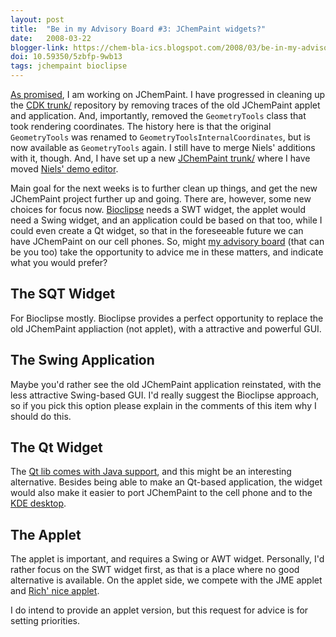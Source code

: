 ```yaml
---
layout: post
title:  "Be in my Advisory Board #3: JChemPaint widgets?"
date:   2008-03-22
blogger-link: https://chem-bla-ics.blogspot.com/2008/03/be-in-my-advisory-board-3-jchempaint.html
doi: 10.59350/5zbfp-9wb13
tags: jchempaint bioclipse
---
```


[As promised](http://chem-bla-ics.blogspot.com/2008/01/be-in-my-advisory-board-2-jchempaint.html), I am working on JChemPaint. I have progressed in cleaning up
the [CDK trunk/](http://cdk.svn.sourceforge.net/viewvc/cdk/cdk/trunk/) repository by removing traces of the old JChemPaint applet and application. And,
importantly, removed the `GeometryTools` class that took rendering coordinates. The history here is that the original `GeometryTools` was renamed to
`GeometryToolsInternalCoordinates`, but is now available as `GeometryTools` again. I still have to merge Niels' additions with it, though. And,
I have set up a new [JChemPaint trunk/](http://cdk.svn.sourceforge.net/viewvc/cdk/jchempaint/trunk/) where I have moved
[Niels' demo editor](http://cdk.svn.sourceforge.net/viewvc/cdk/jchempaint/trunk/src/main/org/openscience/jchempaint/TestEditor.java?view=log).

Main goal for the next weeks is to further clean up things, and get the new JChemPaint project further up and going. There are, however, some new
choices for focus now. [Bioclipse](http://www.bioclipse.net/) needs a SWT widget, the applet would need a Swing widget, and an application could
be based on that too, while I could even create a Qt widget, so that in the foreseeable future we can have JChemPaint on our cell phones. So,
might [my advisory board](http://chem-bla-ics.blogspot.com/2007/11/be-in-my-advisory-board-1-being-good.html) (that can be you too) take the
opportunity to advice me in these matters, and indicate what you would prefer?

## The SQT Widget

For Bioclipse mostly. Bioclipse provides a perfect opportunity to replace the old JChemPaint appliaction (not applet), with a attractive and
powerful GUI.

## The Swing Application

Maybe you'd rather see the old JChemPaint application reinstated, with the less attractive Swing-based GUI. I'd really suggest the Bioclipse
approach, so if you pick this option please explain in the comments of this item why I should do this.

## The Qt Widget

The [Qt lib comes with Java support](http://trolltech.com/products/qt/jambi), and this might be an interesting alternative. Besides being able
to make an Qt-based application, the widget would also make it easier to port JChemPaint to the cell phone and to the
[KDE desktop](http://www.kde.org/).

## The Applet

The applet is important, and requires a Swing or AWT widget. Personally, I'd rather focus on the SWT widget first, as that is a place where
no good alternative is available. On the applet side, we compete with the JME applet and [Rich' nice applet](http://metamolecular.com/chemwriter/).

I do intend to provide an applet version, but this request for advice is for setting priorities.
